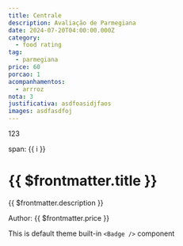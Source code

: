 ```yaml
---
title: Centrale
description: Avaliação de Parmegiana
date: 2024-07-20T04:00:00.000Z
category:
  - food rating
tag:
  - parmegiana
price: 60
porcao: 1
acompanhamentos:
  - arrroz
nota: 3
justificativa: asdfoasidjfaos
images: asdfasdfoj
---
```


123

<!-- One plus one equals: {{ frontmatter.porcao }} -->

<!-- Titulo: {{ title }} -->

<span v-for="i in 3"> span: {{ i }} </span>

<h1>{{ $frontmatter.title }}</h1>
  <p>{{ $frontmatter.description }}</p>
  <p>Author: {{ $frontmatter.price }}</p>

This is default theme built-in `<Badge />` component <Badge text="demo" />

<FoodReview :review="$frontmatter" />



<script setup>
import FoodReview from "@FoodReview";
// import {computed} from 'vue'
// const now = computed(() => Date.now())
// console.log(now)
// console.log(this.frontmatter)
</script>